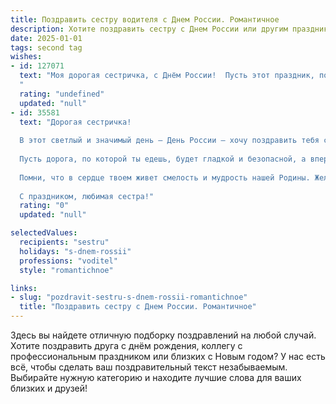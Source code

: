 ```yaml
---
title: Поздравить сестру водителя с Днем России. Романтичное
description: Хотите поздравить сестру с Днем России или другим праздником? Наш ИИ создаст незабываемое поздравление, а вы обязательно выделитесь среди других.  
date: 2025-01-01
tags: second tag
wishes:
- id: 127071
  text: "Моя дорогая сестричка, с Днём России!  Пусть этот праздник, полный гордости за нашу Родину,  принесёт тебе столько же ярких и незабываемых мгновений, сколько километров ты проезжаешь за рулём.  Пусть твоя дорога жизни будет такой же ровной и прекрасной, как летний день,  а сердце всегда будет наполнено любовью и счастьем.  Будь счастлива, моя звездочка, и пусть все твои желания исполнятся!
  "
  rating: "undefined"
  updated: "null"
- id: 35581
  text: "Дорогая сестричка!
  
  В этот светлый и значимый день — День России — хочу поздравить тебя с праздником, который объединяет наши сердца и мечты. Как водитель, ты не только управляешь автомобилем, но и прокладываешь путь к новым вершинам и открытиям в жизни.
  
  Пусть дорога, по которой ты едешь, будет гладкой и безопасной, а впереди ждут только приятные моменты и яркие впечатления. Яркие огни городов и нежные рассветы родной земли пусть вдохновляют тебя на новые достижения.
  
  Помни, что в сердце твоем живет смелость и мудрость нашей Родины. Желаю тебе счастья, любви и удачи на жизненном пути. Пусть каждый километрик приводит к любовным открытиям и радостным встречам!
  
  С праздником, любимая сестра!"
  rating: "0"
  updated: "null"

selectedValues:
  recipients: "sestru"
  holidays: "s-dnem-rossii"
  professions: "voditel"
  style: "romantichnoe"

links:
- slug: "pozdravit-sestru-s-dnem-rossii-romantichnoe"
  title: "Поздравить сестру с Днем России. Романтичное"
---
```


Здесь вы найдете отличную подборку поздравлений на любой случай. 
Хотите поздравить друга с днём рождения, коллегу с профессиональным праздником или близких с Новым годом? У нас есть всё, чтобы сделать ваш поздравительный текст незабываемым. Выбирайте нужную категорию и находите лучшие слова для ваших близких и друзей!
